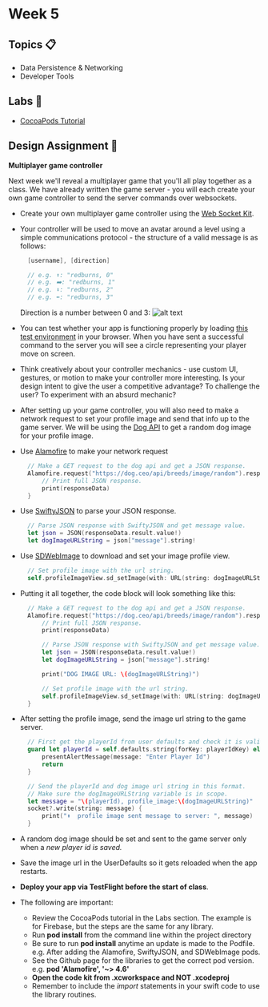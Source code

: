 # Week 5

## Topics 📋

* Data Persistence & Networking
* Developer Tools

## Labs 🔬

* [CocoaPods Tutorial](https://www.appcoda.com/cocoapods/)

## Design Assignment 📐

**Multiplayer game controller**

Next week we'll reveal a multiplayer game that you'll all play together as a class. We have already written the game server - you will each create your own game controller to send the server commands over websockets.

* Create your own multiplayer game controller using the [Web Socket Kit](https://github.com/mobilelabclass/mobile-lab-websocket-kit).
* Your controller will be used to move an avatar around a level using a simple communications protocol - the structure of a valid message is as follows:

  ```swift
    [username], [direction]

    // e.g. ⬆️: "redburns, 0"
    // e.g. ➡️: "redburns, 1"
    // e.g. ⬇️: "redburns, 2"
    // e.g. ⬅️: "redburns, 3"
  ```

  Direction is a number between 0 and 3:
  ![alt text][controller-directions]

* You can test whether your app is functioning properly by loading [this test environment](http://websockets.mobilelabclass.com/) in your browser. When you have sent a successful command to the server you will see a circle representing your player move on screen.

* Think creatively about your controller mechanics - use custom UI, gestures, or motion to make your controller more interesting. Is your design intent to give the user a competitive advantage? To challenge the user? To experiment with an absurd mechanic?

* After setting up your game controller, you will also need to make a network request to set your profile image and send that info up to the game server. We will be using the [Dog API](https://dog.ceo/dog-api/) to get a random dog image for your profile image.

* Use [Alamofire](https://github.com/Alamofire/Alamofire) to make your network request
  ```swift
    // Make a GET request to the dog api and get a JSON response.
    Alamofire.request("https://dog.ceo/api/breeds/image/random").responseJSON { (responseData) in
        // Print full JSON response.
        print(responseData)
    }
  ```

* Use [SwiftyJSON](https://github.com/SwiftyJSON/SwiftyJSON) to parse your JSON response.
  ```swift
    // Parse JSON response with SwiftyJSON and get message value.
    let json = JSON(responseData.result.value!)
    let dogImageURLString = json["message"].string!
  ```

* Use [SDWebImage](https://github.com/rs/SDWebImage) to download and set your image profile view.
  ```swift
    // Set profile image with the url string.
    self.profileImageView.sd_setImage(with: URL(string: dogImageURLString))
  ```

* Putting it all together, the code block will look something like this:
  ```swift
    // Make a GET request to the dog api and get a JSON response.
    Alamofire.request("https://dog.ceo/api/breeds/image/random").responseJSON { (responseData) in
        // Print full JSON response.
        print(responseData)

        // Parse JSON response with SwiftyJSON and get message value.
        let json = JSON(responseData.result.value!)
        let dogImageURLString = json["message"].string!

        print("DOG IMAGE URL: \(dogImageURLString)")

        // Set profile image with the url string.
        self.profileImageView.sd_setImage(with: URL(string: dogImageURLString))
    }
  ```

* After setting the profile image, send the image url string to the game server.
  ```swift
    // First get the playerId from user defaults and check it is valid.
    guard let playerId = self.defaults.string(forKey: playerIdKey) else {
        presentAlertMessage(message: "Enter Player Id")
        return
    }

    // Send the playerId and dog image url string in this format.
    // Make sure the dogImageURLString variable is in scope.
    let message = "\(playerId), profile_image:\(dogImageURLString)"
    socket?.write(string: message) {
        print("⬆️  profile image sent message to server: ", message)
    }
  ```

* A random dog image should be set and sent to the game server only when a *new player id is saved.*

* Save the image url in the UserDefaults so it gets reloaded when the app restarts.

* **Deploy your app via TestFlight before the start of class**.

* The following are important:
  * Review the CocoaPods tutorial in the Labs section. The example is for Firebase, but the steps are the same for any library.
  * Run **pod install** from the command line within the project directory
  * Be sure to run **pod install** anytime an update is made to the Podfile.   
    e.g. After adding the Alamofire, SwiftyJSON, and SDWebImage pods.
  * See the Github page for the libraries to get the correct pod version.   
    e.g. **pod 'Alamofire', '~> 4.6'**
  * **Open the code kit from .xcworkspace and NOT .xcodeproj**
  * Remember to include the *import* statements in your swift code to use the library routines.

[controller-directions]:https://mobilelaboratory.s3.amazonaws.com/week5/directions.png "controller-directions"
